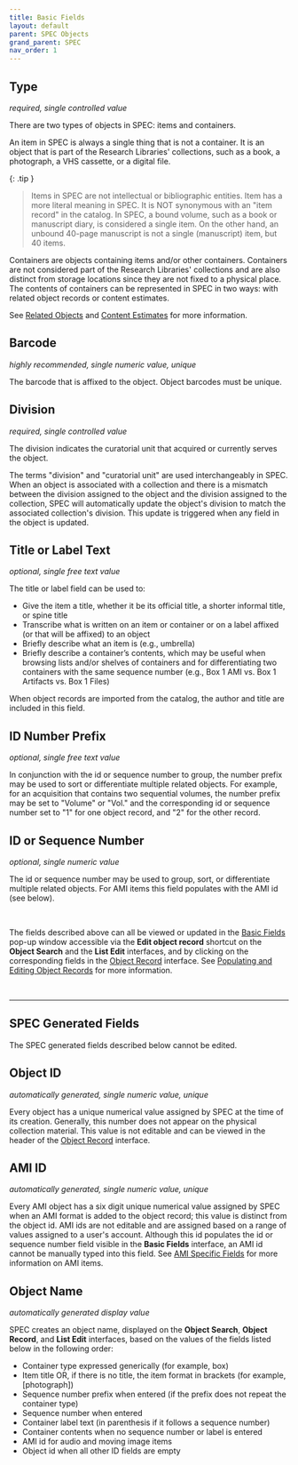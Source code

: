 ```yaml
---
title: Basic Fields
layout: default
parent: SPEC Objects
grand_parent: SPEC
nav_order: 1
---
```


## Type
*required, single controlled value*

There are two types of objects in SPEC: items and containers. 

An item in SPEC is always a single thing that is not a container. It is an object that is part of the Research Libraries' collections, such as a book, a photograph, a VHS cassette, or a digital file. 

{: .tip }
> Items in SPEC are not intellectual or bibliographic entities. Item has a more literal meaning in SPEC. It is NOT synonymous with an "item record" in the catalog. In SPEC, a bound volume, such as a book or manuscript diary, is considered a single item. On the other hand, an unbound 40-page manuscript is not a single (manuscript) item, but 40 items.

Containers are objects containing items and/or other containers. Containers are not considered part of the Research Libraries' collections and are also distinct from storage locations since they are not fixed to a physical place. The contents of containers can be represented in SPEC in two ways: with related object records or content estimates.

See [Related Objects](https://nypl.github.io/pres-docs/spec/specObjectsRelationships.html) and [Content Estimates](https://nypl.github.io/pres-docs/spec/specObjectsContentEstimates.html) for more information.


## Barcode
*highly recommended, single numeric value, unique*

The barcode that is affixed to the object. Object barcodes must be unique. 


## Division
*required, single controlled value*

The division indicates the curatorial unit that acquired or currently serves the object. 

The terms "division" and "curatorial unit" are used interchangeably in SPEC. When an object is associated with a collection and there is a mismatch between the division assigned to the object and the division assigned to the collection, SPEC will automatically update the object's division to match the associated collection's division. This update is triggered when any field in the object is updated.


## Title or Label Text
*optional, single free text value*

The title or label field can be used to:

- Give the item a title, whether it be its official title, a shorter informal title, or spine title
- Transcribe what is written on an item or container or on a label affixed (or that will be affixed) to an object
- Briefly describe what an item is (e.g., umbrella)
- Briefly describe a container’s contents, which may be useful when browsing lists and/or shelves of containers and for differentiating two containers with the same sequence number (e.g., Box 1 AMI vs. Box 1 Artifacts vs. Box 1 Files)

When object records are imported from the catalog, the author and title are included in this field.


## ID Number Prefix
*optional, single free text value*

In conjunction with the id or sequence number to group, the number prefix may be used to sort or differentiate multiple related objects. For example, for an acquisition that contains two sequential volumes, the number prefix may be set to "Volume" or "Vol." and the corresponding id or sequence number set to "1" for one object record, and "2" for the other record.


## ID or Sequence Number
*optional, single numeric value*

The id or sequence number may be used to group, sort, or differentiate multiple related objects. For AMI items this field populates with the AMI id (see below).

&nbsp; 
&nbsp; 

The fields described above can all be viewed or updated in the [Basic Fields](https://nypl.github.io/pres-docs/spec/specObjects.html#populating-and-editing-object-records) pop-up window accessible via the **Edit object record** shortcut on the **Object Search** and the **List Edit** interfaces, and by clicking on the corresponding fields in the [Object Record](https://nypl.github.io/pres-docs/spec/specObjectsObjectRecord.html) interface. See [Populating and Editing Object Records](https://nypl.github.io/pres-docs/spec/specObjects.html#populating-and-editing-object-records) for more information.

&nbsp;

---
 
## SPEC Generated Fields  
The SPEC generated fields described below cannot be edited.

## Object ID
*automatically generated, single numeric value, unique* 

Every object has a unique numerical value assigned by SPEC at the time of its creation. Generally, this number does not appear on the physical collection material. This value is not editable and can be viewed in the header of the [Object Record](https://nypl.github.io/pres-docs/spec/specObjectsObjectRecord.html) interface.


## AMI ID
*automatically generated, single numeric value, unique* 

Every AMI object has a six digit unique numerical value assigned by SPEC when an AMI format is added to the object record; this value is distinct from the object id. AMI ids are not editable and are assigned based on a range of values assigned to a user's account. Although this id populates the id or sequence number field visible in the **Basic Fields** interface, an AMI id cannot be manually typed into this field. See [AMI Specific Fields](https://nypl.github.io/pres-docs/spec/specObjectsAMI.html) for more information on AMI items.


## Object Name
*automatically generated display value*

SPEC creates an object name, displayed on the **Object Search**, **Object Record**, and **List Edit** interfaces, based on the values of the fields listed below in the following order:

- Container type expressed generically (for example, box)
- Item title OR, if there is no title, the item format in brackets (for example, [photograph])
- Sequence number prefix when entered (if the prefix does not repeat the container type)
- Sequence number when entered
- Container label text (in parenthesis if it follows a sequence number)
- Container contents when no sequence number or label is entered
- AMI id for audio and moving image items
- Object id when all other ID fields are empty